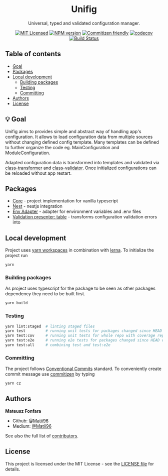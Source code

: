 <h1 align="center">Unifig</h1>

<div align="center">

Universal, typed and validated configuration manager.

[![MIT Licensed](https://img.shields.io/badge/License-MIT-brightgreen)](/LICENSE)
[![NPM version](https://img.shields.io/npm/v/@unifig/core.svg)](https://www.npmjs.com/package/@unifig/core)
[![Commitizen friendly](https://img.shields.io/badge/commitizen-friendly-brightgreen.svg)](http://commitizen.github.io/cz-cli)
[![codecov](https://codecov.io/gh/Matii96/unifig/branch/main/graph/badge.svg?token=B7P8F8GUU8)](https://codecov.io/gh/Matii96/unifig)
[![Build Status](https://github.com/Matii96/unifig/workflows/main-build/badge.svg?branch=main)](https://github.com/Matii96/unifig/actions?workflow=main-build)

</div>

## Table of contents

- [Goal](#goal)
- [Packages](#packages)
- [Local development](#local_development)
  - [Building packages](#local_development_building_packages)
  - [Testing](#local_development_testing)
  - [Committing](#local_development_committing)
- [Authors](#authors)
- [License](#license)

## 💡 Goal

<a name="goal"></a>

Unifig aims to provides simple and abstract way of handling app's configuration. It allows to load configuration data from multiple sources without changing defined config template. Many templates can be defined to further organize the code eg. MainConfiguration and ModuleConfiguration.

Adapted configuration data is transformed into templates and validated via [class-transformer](https://github.com/typestack/class-transformer) and [class-validator](https://github.com/typestack/class-validator). Once initialized configurations can be reloaded without app restart.

## Packages

<a name="packages"></a>

- [Core](https://github.com/Matii96/unifig/tree/main/packages/core) - project implementation for vanilla typescript
- [Nest](https://github.com/Matii96/unifig/tree/main/packages/nest) - nestjs integration
- [Env Adapter](https://github.com/Matii96/unifig/tree/main/packages/env-adapter) - adapter for environment variables and .env files
- [Validation presenter: table](https://github.com/Matii96/unifig/tree/main/packages/validation-presenter-table) - transforms configuration validation errors into

## Local development

<a name="local_development"></a>

Project uses [yarn workspaces](https://yarnpkg.com/features/workspaces) in combination with [lerna](https://lerna.js.org). To initialize the project run

```bash
yarn
```

### Building packages

<a name="local_development_building_packages"></a>

As project uses typescript for the package to be seen as other packages dependency they need to be built first.

```bash
yarn build
```

### Testing

<a name="local_development_testing"></a>

```bash
yarn lint:staged  # linting staged files
yarn test         # running unit tests for packages changed since HEAD
yarn test:cov     # running unit tests for whole repo with coverage report
yarn test:e2e     # running e2e tests for packages changed since HEAD with packages dependent on them
yarn test:all     # combining test and test:e2e
```

### Committing

<a name="local_development_committing"></a>

The project follows [Conventional Commits](https://www.conventionalcommits.org/en/v1.0.0) standard. To conveniently create commit message use [commitizen](https://commitizen-tools.github.io/commitizen) by typing

```bash
yarn cz
```

## Authors

<a name="authors"></a>

**Mateusz Fonfara**

- Github: [@Matii96](https://github.com/Matii96)
- Medium: [@Matii96](https://medium.com/@matii96)

See also the full list of [contributors](https://github.com/Matii96/unifig/contributors).

## License

<a name="license"></a>

This project is licensed under the MIT License - see the [LICENSE file](https://github.com/Matii96/unifig/tree/main/LICENSE) for details.
